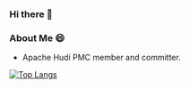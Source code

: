 ### Hi there 👋

<!--
**yanghua/yanghua** is a ✨ _special_ ✨ repository because its `README.md` (this file) appears on your GitHub profile.

Here are some ideas to get you started:

- 🔭 I’m currently working on ...
- 🌱 I’m currently learning ...
- 👯 I’m looking to collaborate on ...
- 🤔 I’m looking for help with ...
- 💬 Ask me about ...
- 📫 How to reach me: ...
- 😄 Pronouns: ...
- ⚡ Fun fact: ...
-->


### About Me 😄

- Apache Hudi PMC member and committer.

[![Top Langs](https://github-readme-stats.vercel.app/api?username=yanghua&show_icons=true&hide_title=true&hide_border=true)](https://github.com/yanghua)
